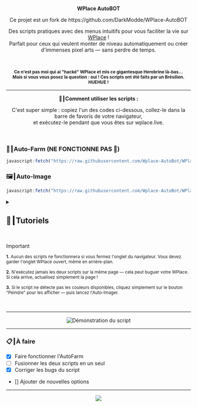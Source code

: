 
<p align="center"><strong>WPlace AutoBOT</strong></p>
<p align="center">
Ce projet est un fork de https://github.com/DarkModde/WPlace-AutoBOT
</p>
<p align="center">
  Des scripts pratiques avec des menus intuitifs pour vous faciliter la vie sur <a href="https://wplace.live" target="_blank">WPlace</a> !<br>
  Parfait pour ceux qui veulent monter de niveau automatiquement ou créer d'immenses pixel arts — sans perdre de temps.
</p>

<br>

<p align="center">
  <sub><strong>Ce n'est pas moi qui ai "hacké" WPlace et mis ce gigantesque Herobrine là-bas...<br>
  Mais si vous vous posez la question : oui ! Ces scripts ont été faits par un Brésilien. HUEHUE !</strong></sub>
</p>

---

<p align="center"><strong>🚀┃Comment utiliser les scripts :</strong></p>

<p align="center">
  C'est super simple : copiez l'un des codes ci-dessous, collez-le dans la barre de favoris de votre navigateur,<br>
  et exécutez-le pendant que vous êtes sur wplace.live.
</p>

<br>

### 🎯┃Auto-Farm (NE FONCTIONNE PAS 🚫)

```js
javascript:fetch("https://raw.githubusercontent.com/Wplace-AutoBot/WPlace-AutoBOT/refs/heads/main/Auto-Farm.js").then(t=>t.text()).then(eval);
```

### 🖼️┃Auto-Image

```js
javascript:fetch("https://raw.githubusercontent.com/Wplace-AutoBot/WPlace-AutoBOT/refs/heads/main/Auto-Image.js").then(t=>t.text()).then(eval);
```

<details>
  <summary><h2>📖┃Tutoriels</h2></summary>

---

![Partie 1](https://i.imgur.com/yneG5if.png)

---

![Partie 2](https://i.imgur.com/ZRpU0wZ.png)

---

![Partie 3](https://i.imgur.com/lfjfcEw.png)

</details>


<br>

> [!IMPORTANT]
> <p><sub><strong>1.</strong> Aucun des scripts ne fonctionnera si vous fermez l'onglet du navigateur. Vous devez garder l'onglet WPlace ouvert, même en arrière-plan.</sub></p>
> <p><sub><strong>2.</strong> N'exécutez jamais les deux scripts sur la même page — cela peut buguer votre WPlace. Si cela arrive, actualisez simplement la page !</sub></p>
> <p><sub><strong>3.</strong> Si le script ne détecte pas les couleurs disponibles, cliquez simplement sur le bouton "Peindre" pour les afficher — puis lancez l'Auto-Imager.</sub></p>

<br>

---

<p align="center">
  <img src="https://i.imgur.com/VbHh9jI.png" alt="Démonstration du script"/>
</p>

---

### 📋┃À faire

- [x] Faire fonctionner l'AutoFarm
- [ ] Fusionner les deux scripts en un seul  
- [x] Corriger les bugs du script  
- [] Ajouter de nouvelles options

---

<p align="center">
  <a href="#"><img src="https://komarev.com/ghpvc/?username=WPlace-AutoBOT&style=for-the-badge&label=Vues:&color=gray"/></a>
</p>
